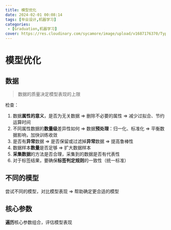```yaml
---
title: 模型优化
date: 2024-02-01 00:08:14
tags: [毕业设计,机器学习]
categories: 
 - [Graduation,机器学习]
cover: https://res.cloudinary.com/sycamore/image/upload/v1687176370/Typera/2023/06/a52f34c1f306520174b3bdbc613f9ec5.webp
---
```


# 模型优化

## 数据

>   数据的质量决定模型表现的上限

检查：

1.   数据**属性的意义**，是否为无关数据 => 
     删除不必要的属性 => 减少过拟合、节约运算时间
2.   不同属性数据的**数量级**差异性如何 =>
     数据**预处理**：归一化、标准化 => 平衡数据影响，加快训练收敛
3.   是否有**异常**数据 =>
     是否保留或过滤掉**异常**数据 => 提高鲁棒性
4.   数据样本**数量**是否足够 => 扩大数据样本
5.   **采集数据**的方法是否合理，采集到的数据是否有代表性
6.   对于标签结果，要确保**标签判定规则**的一致性（统一标准）



## 不同的模型

尝试不同的模型，对比模型表现 => 帮助确定更合适的模型

## 核心参数

**遍历**核心参数组合，评估模型表现

